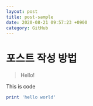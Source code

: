 ```yaml
---
layout: post
title: post-sample
date: 2020-08-21 09:57:23 +0900
category: GitHub
---
```

# 포스트 작성 방법
> Hello!

This is code
```ruby
print 'hello world'
```
<!--stackedit_data:
eyJoaXN0b3J5IjpbLTEwMTg1MjYxNDFdfQ==
-->
